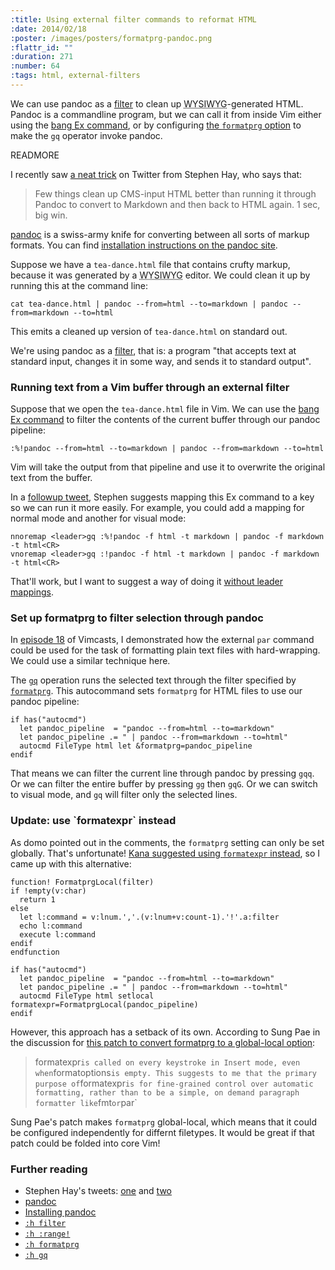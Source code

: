 ```yaml
--- 
:title: Using external filter commands to reformat HTML
:date: 2014/02/18
:poster: /images/posters/formatprg-pandoc.png
:flattr_id: ""
:duration: 271
:number: 64
:tags: html, external-filters
---
```


We can use pandoc as a [filter][] to clean up <abbr title="what you see is what you get">WYSIWYG</abbr>-generated HTML. Pandoc is a commandline program, but we can call it from inside Vim either using the [bang Ex command][bang], or by configuring [the `formatprg` option][formatprg] to make the `gq` operator invoke pandoc.

[filter]: http://vimdoc.sourceforge.net/htmldoc/change.html#filter
[formatprg]: http://vimdoc.sourceforge.net/htmldoc/options.html#'formatprg'
[gq]: http://vimdoc.sourceforge.net/htmldoc/change.html#gq
[bang]: http://vimdoc.sourceforge.net/htmldoc/various.html#:!


READMORE

I recently saw [a neat trick][hay1] on Twitter from Stephen Hay, who says that:

> Few things clean up CMS-input HTML better than running it through Pandoc to convert to Markdown and then back to HTML again. 1 sec, big win.

[pandoc][] is a swiss-army knife for converting between all sorts of markup formats. You can find [installation instructions on the pandoc site][installing-pandoc].

Suppose we have a `tea-dance.html` file that contains crufty markup, because it was generated by a <abbr title="what you see is what you get">WYSIWYG</abbr> editor. We could clean it up by running this at the command line:

    cat tea-dance.html | pandoc --from=html --to=markdown | pandoc --from=markdown --to=html

This emits a cleaned up version of `tea-dance.html` on standard out.

We're using pandoc as a [filter][], that is: a program "that accepts text at standard input, changes it in some way, and sends it to standard output".

### Running text from a Vim buffer through an external filter

Suppose that we open the `tea-dance.html` file in Vim. We can use the [bang Ex command][bang] to filter the contents of the current buffer through our pandoc pipeline:

    :%!pandoc --from=html --to=markdown | pandoc --from=markdown --to=html

Vim will take the output from that pipeline and use it to overwrite the original text from the buffer.

In a [followup tweet][hay2], Stephen suggests mapping this Ex command to a key so we can run it more easily.
For example, you could add a mapping for normal mode and another for visual mode:

```viml
nnoremap <leader>gq :%!pandoc -f html -t markdown | pandoc -f markdown -t html<CR>
vnoremap <leader>gq :!pandoc -f html -t markdown | pandoc -f markdown -t html<CR>
```

That'll work, but I want to suggest a way of doing it [without leader mappings][follow-my-leader].

### Set up formatprg to filter selection through pandoc

In [episode 18](/e/18) of Vimcasts, I demonstrated how the external `par` command could be used for the task of formatting plain text files with hard-wrapping.
We could use a similar technique here.

The [`gq`][gq] operation runs the selected text through the filter specified by [`formatprg`][formatprg].
This autocommand sets `formatprg` for HTML files to use our pandoc pipeline:

```viml
if has("autocmd")
  let pandoc_pipeline  = "pandoc --from=html --to=markdown"
  let pandoc_pipeline .= " | pandoc --from=markdown --to=html"
  autocmd FileType html let &formatprg=pandoc_pipeline
endif
```

That means we can filter the current line through pandoc by pressing `gqq`.
Or we can filter the entire buffer by pressing `gg` then `gqG`.
Or we can switch to visual mode, and `gq` will filter only the selected lines.

<h3 id='update'>Update: use `formatexpr` instead</h3>

As domo pointed out in the comments, the `formatprg` setting can only be set globally. That's unfortunate! [Kana suggested using `formatexpr` instead][kana], so I came up with this alternative:

```viml
function! FormatprgLocal(filter)
if !empty(v:char)
  return 1
else
  let l:command = v:lnum.','.(v:lnum+v:count-1).'!'.a:filter
  echo l:command
  execute l:command
endif
endfunction

if has("autocmd")
  let pandoc_pipeline  = "pandoc --from=html --to=markdown"
  let pandoc_pipeline .= " | pandoc --from=markdown --to=html"
  autocmd FileType html setlocal formatexpr=FormatprgLocal(pandoc_pipeline)
endif
```

However, this approach has a setback of its own. According to Sung Pae in the discussion for [this patch to convert formatprg to a global-local option][every-stroke]:

> formatexpr` is called on every keystroke in Insert mode, even when
> `formatoptions` is empty. This suggests to me that the primary purpose of
> `formatexpr` is for fine-grained control over automatic formatting, rather
> than to be a simple, on demand paragraph formatter like `fmt` or `par`

Sung Pae's patch makes `formatprg` global-local, which means that it could be configured independently for differnt filetypes. It would be great if that patch could be folded into core Vim!

### Further reading

* Stephen Hay's tweets: [one][hay1] and [two][hay2]
* [pandoc][]
* [Installing pandoc][installing-pandoc]
* [`:h filter`][filter]
* [`:h :range!`][bang]
* [`:h formatprg`][formatprg]
* [`:h gq`][gq]

[hay1]: https://twitter.com/stephenhay/status/413659466211397633
[hay2]: https://twitter.com/stephenhay/status/413668124051775488
[pandoc]: http://johnmacfarlane.net/pandoc/
[installing-pandoc]: http://johnmacfarlane.net/pandoc/installing.html
[filter]: http://vimdoc.sourceforge.net/htmldoc/change.html#filter
[formatprg]: http://vimdoc.sourceforge.net/htmldoc/options.html#'formatprg'
[gq]: http://vimdoc.sourceforge.net/htmldoc/change.html#gq
[follow-my-leader]: http://vimcasts.org/blog/2014/02/follow-my-leader/
[bang]: http://vimdoc.sourceforge.net/htmldoc/various.html#:!
[every-stroke]: https://groups.google.com/forum/#!msg/vim_dev/cFK1UjstyAk/mreb2H4VCtoJ
[kana]: https://twitter.com/kana1/status/435717948435484672
